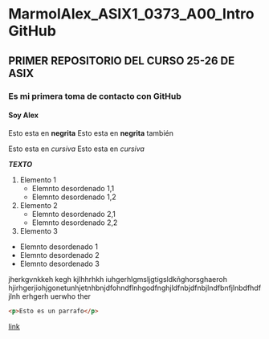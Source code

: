 # MarmolAlex_ASIX1_0373_A00_IntroGitHub
## PRIMER REPOSITORIO DEL CURSO 25-26 DE ASIX
### Es mi primera toma de contacto con GitHub
#### Soy Alex

Esto esta en __negrita__
Esto esta en **negrita** también

Esto esta en _cursiva_
Esto esta en *cursiva*

**_TEXTO_**

1. Elemento 1
    * Elemnto desordenado 1,1
    * Elemnto desordenado 1,2
2. Elemento 2
    * Elemnto desordenado 2,1
    * Elemnto desordenado 2,2
3. Elemento 3

* Elemnto desordenado 1
* Elemnto desordenado 2 
* Elemnto desordenado 3

jherkgvnkkeh kegh kjlhhrhkh iuhgerhlgmsljgtigsldkñghorsghaeroh
hjirhgerjiohjgonetunhjetnhbnjdfohndflnhgodfnghjldfnbjdfnbjlndfbnfjlnbdfhdfjlnh erhgerh uerwho ther

```html
<p>Esto es un parrafo</p>
````
[link](https://markdown.es/)